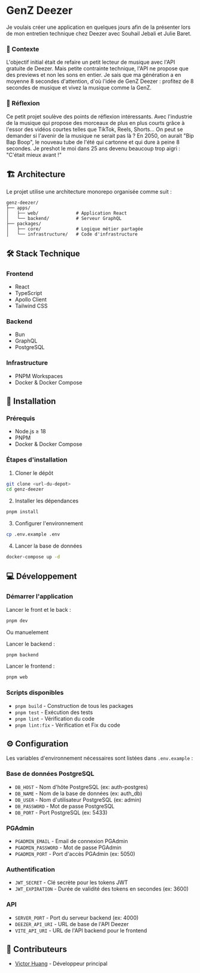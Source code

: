 # GenZ Deezer

Je voulais créer une application en quelques jours afin de la présenter lors de mon entretien technique chez Deezer avec Souhail Jebali et Julie Baret.

### 🤔 Contexte

L'objectif initial était de refaire un petit lecteur de musique avec l'API gratuite de Deezer. Mais petite contrainte technique, l'API ne propose que des previews et non les sons en entier. Je sais que ma génération a en moyenne 8 secondes d'attention, d'où l'idée de GenZ Deezer : profitez de 8 secondes de musique et vivez la musique comme la GenZ.

### 💭 Réflexion

Ce petit projet soulève des points de réflexion intéressants. Avec l'industrie de la musique qui propose des morceaux de plus en plus courts grâce à l'essor des vidéos courtes telles que TikTok, Reels, Shorts... On peut se demander si l'avenir de la musique ne serait pas là ? En 2050, on aurait "Bip Bap Boop", le nouveau tube de l'été qui cartonne et qui dure à peine 8 secondes. Je preshot le moi dans 25 ans devenu beaucoup trop aigri : "C'était mieux avant !"

## 🏗️ Architecture

Le projet utilise une architecture monorepo organisée comme suit :

```
genz-deezer/
├── apps/
│   ├── web/              # Application React
│   └── backend/          # Serveur GraphQL
├── packages/
│   ├── core/             # Logique métier partagée
│   └── infrastructure/   # Code d'infrastructure
```

## 🛠️ Stack Technique

### Frontend
- React
- TypeScript
- Apollo Client
- Tailwind CSS

### Backend
- Bun
- GraphQL
- PostgreSQL

### Infrastructure
- PNPM Workspaces
- Docker & Docker Compose

## 🚀 Installation

### Prérequis

- Node.js ≥ 18
- PNPM
- Docker & Docker Compose

### Étapes d'installation

1. Cloner le dépôt
```bash
git clone <url-du-depot>
cd genz-deezer
```

2. Installer les dépendances
```bash
pnpm install
```

3. Configurer l'environnement
```bash
cp .env.example .env
```

4. Lancer la base de données
```bash
docker-compose up -d
```

## 💻 Développement

### Démarrer l'application

Lancer le front et le back :

```bash
pnpm dev
```

Ou manuelement 

Lancer le backend :
```bash
pnpm backend
```

Lancer le frontend :
```bash
pnpm web
```

### Scripts disponibles

- `pnpm build` - Construction de tous les packages
- `pnpm test` - Exécution des tests
- `pnpm lint` - Vérification du code
- `pnpm lint:fix` - Vérification et Fix du code

## ⚙️ Configuration

Les variables d'environnement nécessaires sont listées dans `.env.example` :

### Base de données PostgreSQL
- `DB_HOST` - Nom d'hôte PostgreSQL (ex: auth-postgres)
- `DB_NAME` - Nom de la base de données (ex: auth_db)
- `DB_USER` - Nom d'utilisateur PostgreSQL (ex: admin)
- `DB_PASSWORD` - Mot de passe PostgreSQL
- `DB_PORT` - Port PostgreSQL (ex: 5433)

### PGAdmin
- `PGADMIN_EMAIL` - Email de connexion PGAdmin
- `PGADMIN_PASSWORD` - Mot de passe PGAdmin
- `PGADMIN_PORT` - Port d'accès PGAdmin (ex: 5050)

### Authentification
- `JWT_SECRET` - Clé secrète pour les tokens JWT
- `JWT_EXPIRATION` - Durée de validité des tokens en secondes (ex: 3600)

### API
- `SERVER_PORT` - Port du serveur backend (ex: 4000)
- `DEEZER_API_URI` - URL de base de l'API Deezer
- `VITE_API_URI` - URL de l'API backend pour le frontend


## 👥 Contributeurs

- [Victor Huang](https://github.com/theVicoH) - Développeur principal
